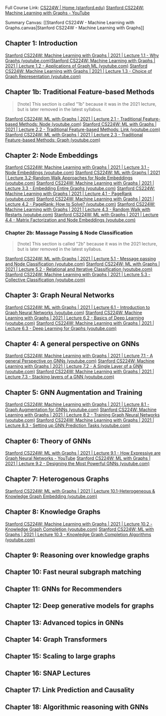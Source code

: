 Full Course Link:
[CS224W | Home (stanford.edu)](https://web.stanford.edu/class/cs224w/)
[Stanford CS224W: Machine Learning with Graphs - YouTube](https://www.youtube.com/playlist?list=PLoROMvodv4rPLKxIpqhjhPgdQy7imNkDn)

Summary Canvas:
[[Stanford CS224W - Machine Learning with Graphs.canvas|Stanford CS224W - Machine Learning with Graphs]]

## Chapter 1: Introduction

[Stanford CS224W: Machine Learning with Graphs | 2021 | Lecture 1.1 - Why Graphs (youtube.com)](https://www.youtube.com/watch?v=JAB_plj2rbA&list=PLoROMvodv4rPLKxIpqhjhPgdQy7imNkDn)[Stanford CS224W: Machine Learning with Graphs | 2021 | Lecture 1.2 - Applications of Graph ML (youtube.com)](https://www.youtube.com/watch?v=aBHC6xzx9YI&list=PLoROMvodv4rPLKxIpqhjhPgdQy7imNkDn&index=2)
[Stanford CS224W: Machine Learning with Graphs | 2021 | Lecture 1.3 - Choice of Graph Representation​ (youtube.com)](https://www.youtube.com/watch?v=P-m1Qv6-8cI&list=PLoROMvodv4rPLKxIpqhjhPgdQy7imNkDn&index=3)

## Chapter 1b: Traditional Feature-based Methods

> [!note] This section is called "1b" because it was in the 2021 lecture, but is later removed in the latest syllabus.

[Stanford CS224W: ML with Graphs | 2021 | Lecture 2.1 - Traditional Feature-based Methods: Node (youtube.com)](https://www.youtube.com/watch?v=3IS7UhNMQ3U&list=PLoROMvodv4rPLKxIpqhjhPgdQy7imNkDn&index=4)
[Stanford CS224W: ML with Graphs | 2021 | Lecture 2.2 - Traditional Feature-based Methods: Link (youtube.com)](https://www.youtube.com/watch?v=4dVwlE9jYxY&list=PLoROMvodv4rPLKxIpqhjhPgdQy7imNkDn&index=5)
[Stanford CS224W: ML with Graphs | 2021 | Lecture 2.3 - Traditional Feature-based Methods: Graph (youtube.com)](https://www.youtube.com/watch?v=buzsHTa4Hgs&list=PLoROMvodv4rPLKxIpqhjhPgdQy7imNkDn&index=6)

## Chapter 2: Node Embeddings

[Stanford CS224W: Machine Learning with Graphs | 2021 | Lecture 3.1 - Node Embeddings (youtube.com)](https://www.youtube.com/watch?v=rMq21iY61SE&list=PLoROMvodv4rPLKxIpqhjhPgdQy7imNkDn&index=7)
[Stanford CS224W: ML with Graphs | 2021 | Lecture 3.2-Random Walk Approaches for Node Embeddings (youtube.com)](https://www.youtube.com/watch?v=Xv0wRy66Big&list=PLoROMvodv4rPLKxIpqhjhPgdQy7imNkDn&index=8)
[Stanford CS224W: Machine Learning with Graphs | 2021 | Lecture 3.3 - Embedding Entire Graphs (youtube.com)](https://www.youtube.com/watch?v=eliMLfJeu7A&list=PLoROMvodv4rPLKxIpqhjhPgdQy7imNkDn&index=9)
[Stanford CS224W: Machine Learning with Graphs | 2021 | Lecture 4.1 - PageRank (youtube.com)](https://www.youtube.com/watch?v=TU0ankRcHmo&list=PLoROMvodv4rPLKxIpqhjhPgdQy7imNkDn&index=10)
[Stanford CS224W: Machine Learning with Graphs | 2021 | Lecture 4.2 - PageRank: How to Solve? (youtube.com)](https://www.youtube.com/watch?v=rK2ZBmQHVVs&list=PLoROMvodv4rPLKxIpqhjhPgdQy7imNkDn&index=11)
[Stanford CS224W: Machine Learning with Graphs | 2021 | Lecture 4.3 - Random Walk with Restarts (youtube.com)](https://www.youtube.com/watch?v=HbzQzUaJ_9I&list=PLoROMvodv4rPLKxIpqhjhPgdQy7imNkDn&index=12)
[Stanford CS224W: ML with Graphs | 2021 | Lecture 4.4 - Matrix Factorization and Node Embeddings (youtube.com)](https://www.youtube.com/watch?v=r12qJZZVtqc&list=PLoROMvodv4rPLKxIpqhjhPgdQy7imNkDn&index=13)

### Chapter 2b: Massage Passing & Node Classification

> [!note] This section is called "2b" because it was in the 2021 lecture, but is later removed in the latest syllabus.

[Stanford CS224W: ML with Graphs | 2021 | Lecture 5.1 - Message passing and Node Classification (youtube.com)](https://www.youtube.com/watch?v=6g9vtxUmfwM&list=PLoROMvodv4rPLKxIpqhjhPgdQy7imNkDn&index=14)
[Stanford CS224W: ML with Graphs | 2021 | Lecture 5.2 - Relational and Iterative Classification (youtube.com)](https://www.youtube.com/watch?v=QUO-HQ44EDc&list=PLoROMvodv4rPLKxIpqhjhPgdQy7imNkDn&index=15)
[Stanford CS224W: Machine Learning with Graphs | 2021 | Lecture 5.3 - Collective Classification (youtube.com)](https://www.youtube.com/watch?v=kh3I_UTtUOo&list=PLoROMvodv4rPLKxIpqhjhPgdQy7imNkDn&index=16)

## Chapter 3: Graph Neural Networks

[Stanford CS224W: ML with Graphs | 2021 | Lecture 6.1 - Introduction to Graph Neural Networks (youtube.com)](https://www.youtube.com/watch?v=F3PgltDzllc&list=PLoROMvodv4rPLKxIpqhjhPgdQy7imNkDn&index=17)
[Stanford CS224W: Machine Learning with Graphs | 2021 | Lecture 6.2 - Basics of Deep Learning (youtube.com)](https://www.youtube.com/watch?v=tutlI9YzJ2g&list=PLoROMvodv4rPLKxIpqhjhPgdQy7imNkDn&index=18)
[Stanford CS224W: Machine Learning with Graphs | 2021 | Lecture 6.3 - Deep Learning for Graphs (youtube.com)](https://www.youtube.com/watch?v=MH4yvtgAR-4&list=PLoROMvodv4rPLKxIpqhjhPgdQy7imNkDn&index=19)

## Chapter 4: A general perspective on GNNs

[Stanford CS224W: Machine Learning with Graphs | 2021 | Lecture 7.1 - A general Perspective on GNNs (youtube.com)](https://www.youtube.com/watch?v=RU9uTa_-ZOw&list=PLoROMvodv4rPLKxIpqhjhPgdQy7imNkDn&index=20)
[Stanford CS224W: Machine Learning with Graphs | 2021 | Lecture 7.2 - A Single Layer of a GNN (youtube.com)](https://www.youtube.com/watch?v=247Mkqj_wRM&list=PLoROMvodv4rPLKxIpqhjhPgdQy7imNkDn&index=21)
[Stanford CS224W: Machine Learning with Graphs | 2021 | Lecture 7.3 - Stacking layers of a GNN (youtube.com)](https://www.youtube.com/watch?v=ew1cnUjRgl4&list=PLoROMvodv4rPLKxIpqhjhPgdQy7imNkDn&index=22)

## Chapter 5: GNN Augmentation and Training

[Stanford CS224W: Machine Learning with Graphs | 2021 | Lecture 8.1 - Graph Augmentation for GNNs (youtube.com)](https://www.youtube.com/watch?v=1A6VoEkQnhQ&list=PLoROMvodv4rPLKxIpqhjhPgdQy7imNkDn&index=23)
[Stanford CS224W: Machine Learning with Graphs | 2021 | Lecture 8.2 - Training Graph Neural Networks (youtube.com)](https://www.youtube.com/watch?v=eXIIH8YVxKI&list=PLoROMvodv4rPLKxIpqhjhPgdQy7imNkDn&index=24)
[Stanford CS224W: Machine Learning with Graphs | 2021 | Lecture 8.3 - Setting up GNN Prediction Tasks (youtube.com)](https://www.youtube.com/watch?v=ewEW_EMzRuo&list=PLoROMvodv4rPLKxIpqhjhPgdQy7imNkDn&index=25)

## Chapter 6: Theory of GNNs

[Stanford CS224W: ML with Graphs | 2021 | Lecture 9.1 - How Expressive are Graph Neural Networks - YouTube](https://www.youtube.com/watch?v=5vMEgYbka0A&list=PLoROMvodv4rPLKxIpqhjhPgdQy7imNkDn&index=26)
[Stanford CS224W: ML with Graphs | 2021 | Lecture 9.2 - Designing the Most Powerful GNNs (youtube.com)](https://www.youtube.com/watch?v=B5y47gWt3co&list=PLoROMvodv4rPLKxIpqhjhPgdQy7imNkDn&index=27)

## Chapter 7: Heterogenous Graphs

[Stanford CS224W: ML with Graphs | 2021 | Lecture 10.1-Heterogeneous & Knowledge Graph Embedding (youtube.com)](https://www.youtube.com/watch?v=Rfkntma6ZUI&list=PLoROMvodv4rPLKxIpqhjhPgdQy7imNkDn&index=28)

## Chapter 8: Knowledge Graphs

[Stanford CS224W: Machine Learning with Graphs | 2021 | Lecture 10.2 - Knowledge Graph Completion (youtube.com)](https://www.youtube.com/watch?v=xop5tC9T5xM&list=PLoROMvodv4rPLKxIpqhjhPgdQy7imNkDn&index=29)
[Stanford CS224W: ML with Graphs | 2021 | Lecture 10.3 - Knowledge Graph Completion Algorithms (youtube.com)](https://www.youtube.com/watch?v=Xm5VrxZYhu4&list=PLoROMvodv4rPLKxIpqhjhPgdQy7imNkDn&index=30)

## Chapter 9: Reasoning over knowledge graphs


## Chapter 10: Fast neural subgraph matching


## Chapter 11: GNNs for Recommenders


## Chapter 12: Deep generative models for graphs


## Chapter 13: Advanced topics in GNNs


## Chapter 14: Graph Transformers


## Chapter 15: Scaling to large graphs


## Chapter 16: SNAP Lectures


## Chapter 17: Link Prediction and Causality


## Chapter 18: Algorithmic reasoning with GNNs









